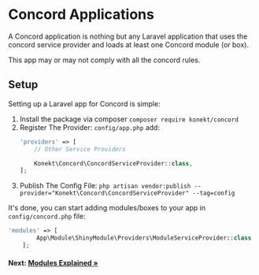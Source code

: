 # Concord Applications

A Concord application is nothing but any Laravel application that uses the concord service provider and loads at least one Concord module (or box).

This app may or may not comply with all the concord rules.

## Setup

Setting up a Laravel app for Concord is simple:

1. Install the package via composer `composer require konekt/concord`
2. Register The Provider: `config/app.php` add:
    ```php
    'providers' => [
        // Other Service Providers
    
        Konekt\Concord\ConcordServiceProvider::class,
    ];
    ```
3. Publish The Config File: `php artisan vendor:publish --provider="Konekt\Concord\ConcordServiceProvider" --tag=config`

It's done, you can start adding modules/boxes to your app in `config/concord.php` file:

```php
'modules' => [
        App\Module\ShinyModule\Providers\ModuleServiceProvider::class
    ];
```

#### Next: [Modules Explained &raquo;](modules.md)
